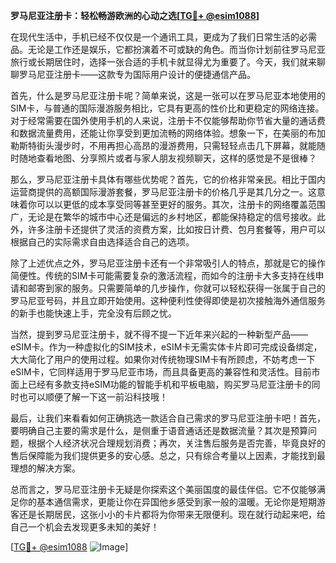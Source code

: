 **罗马尼亚注册卡：轻松畅游欧洲的心动之选[[TG💪+ @esim1088](https://t.me/s/esim1088)]**

在现代生活中，手机已经不仅仅是一个通讯工具，更成为了我们日常生活的必需品。无论是工作还是娱乐，它都扮演着不可或缺的角色。而当你计划前往罗马尼亚旅行或长期居住时，选择一张合适的手机卡就显得尤为重要了。今天，我们就来聊聊罗马尼亚注册卡——这款专为国际用户设计的便捷通信产品。

首先，什么是罗马尼亚注册卡呢？简单来说，这是一张可以在罗马尼亚本地使用的SIM卡，与普通的国际漫游服务相比，它具有更高的性价比和更稳定的网络连接。对于经常需要在国外使用手机的人来说，注册卡不仅能够帮助你节省大量的通话费和数据流量费用，还能让你享受到更加流畅的网络体验。想象一下，在美丽的布加勒斯特街头漫步时，不用再担心高昂的漫游费用，只需轻轻点击几下屏幕，就能随时随地查看地图、分享照片或者与家人朋友视频聊天，这样的感觉是不是很棒？

那么，罗马尼亚注册卡具体有哪些优势呢？首先，它的价格非常亲民。相比于国内运营商提供的高额国际漫游套餐，罗马尼亚注册卡的价格几乎是其几分之一。这意味着你可以以更低的成本享受同等甚至更好的服务。其次，注册卡的网络覆盖范围广，无论是在繁华的城市中心还是偏远的乡村地区，都能保持稳定的信号接收。此外，许多注册卡还提供了灵活的资费方案，比如按日计费、包月套餐等，用户可以根据自己的实际需求自由选择适合自己的选项。

除了上述优点之外，罗马尼亚注册卡还有一个非常吸引人的特点，那就是它的操作简便性。传统的SIM卡可能需要复杂的激活流程，而如今的注册卡大多支持在线申请和邮寄到家的服务。只需要简单的几步操作，你就可以轻松获得一张属于自己的罗马尼亚号码，并且立即开始使用。这种便利性使得即使是初次接触海外通信服务的新手也能快速上手，完全没有后顾之忧。

当然，提到罗马尼亚注册卡，就不得不提一下近年来兴起的一种新型产品——eSIM卡。作为一种虚拟化的SIM技术，eSIM卡无需实体卡片即可完成设备绑定，大大简化了用户的使用过程。如果你对传统物理SIM卡有所顾虑，不妨考虑一下eSIM卡，它同样适用于罗马尼亚市场，而且具备更高的兼容性和灵活性。目前市面上已经有多款支持eSIM功能的智能手机和平板电脑，购买罗马尼亚注册卡的同时也可以顺便了解一下这一前沿科技哦！

最后，让我们来看看如何正确挑选一款适合自己需求的罗马尼亚注册卡吧！首先，要明确自己主要的需求是什么，是侧重于语音通话还是数据流量？其次是预算问题，根据个人经济状况合理规划消费；再次，关注售后服务是否完善，毕竟良好的售后保障能为我们提供更多的安心感。总之，只有综合考量以上因素，才能找到最理想的解决方案。

总而言之，罗马尼亚注册卡无疑是你探索这个美丽国度的最佳伴侣。它不仅能够满足你的基本通信需求，更能让你在异国他乡感受到家一般的温暖。无论你是短期游客还是长期居民，这张小小的卡片都将为你带来无限便利。现在就行动起来吧，给自己一个机会去发现更多未知的美好！

[[TG💪+ @esim1088](https://t.me/s/esim1088) ![Image](https://i.postimg.cc/4NQfJmqS/Snipaste-2025-05-13-00-14-12.png)]